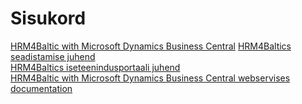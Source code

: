 ---
---
# Sisukord
[HRM4Baltic with Microsoft Dynamics Business Central](HRM4Baltic-with-Microsoft-Dynamics-Business-Central.pdf)
[HRM4Baltics seadistamise juhend](HRM4Baltics-seadistamise-juhend.pdf)  
[HRM4Baltics iseteenindusportaali juhend](HRM4Baltics-iseteenindusportaali-kasutusjuhend.pdf)  
[HRM4Baltic with Microsoft Dynamics Business Central webservises documentation](HRM4Baltic-with-Microsoft-Dynamics-Business-Central-webservises-documentation.pdf)
